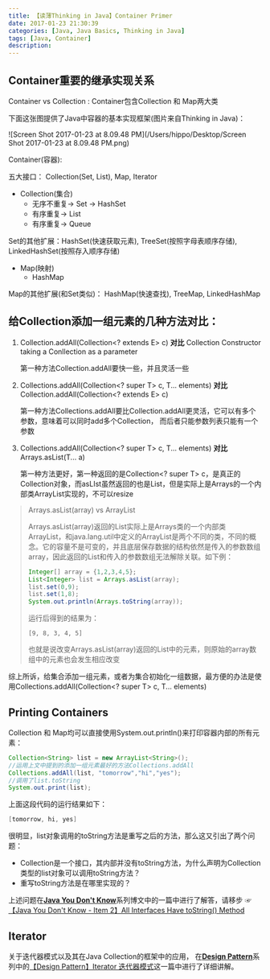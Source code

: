 ```yaml
---
title: 【读薄Thinking in Java】Container Primer
date: 2017-01-23 21:30:39
categories: [Java, Java Basics, Thinking in Java]
tags: [Java, Container]
description:
---
```


## Container重要的继承实现关系

Container vs Collection :  Container包含Collection 和 Map两大类

下面这张图提供了Java中容器的基本实现框架(图片来自Thinking in Java)：

![Screen Shot 2017-01-23 at 8.09.48 PM](/Users/hippo/Desktop/Screen Shot 2017-01-23 at 8.09.48 PM.png)

<!--more-->

Container(容器): 

五大接口： Collection(Set, List), Map, Iterator

- Collection(集合)
  - 无序不重复-> Set -> HashSet 
  - 有序重复-> List
  - 有序重复-> Queue

Set的其他扩展：HashSet(快速获取元素), TreeSet(按照字母表顺序存储), LinkedHashSet(按照存入顺序存储)

- Map(映射)
  - HashMap

Map的其他扩展(和Set类似)： HashMap(快速查找), TreeMap, LinkedHashMap

## 给Collection添加一组元素的几种方法对比：

1. Collection.addAll(Collection<? extends E> c) **对比** Collection Constructor taking a Conllection as a parameter

   第一种方法Collection.addAll要快一些，并且灵活一些

2. Collections.addAll(Collection<? super T> c, T... elements) **对比** Collection.addAll(Collection<? extends E> c)

   第一种方法Collections.addAll要比Collection.addAll更灵活，它可以有多个参数，意味着可以同时add多个Collection， 而后者只能参数列表只能有一个参数

3. Collections.addAll(Collection<? super T> c, T... elements) **对比** Arrays.asList(T... a)

   第一种方法更好，第一种返回的是Collection<? super T> c，是真正的Collection对象，而asLIst虽然返回的也是List，但是实际上是Arrays的一个内部类ArrayList实现的，不可以resize

> Arrays.asList(array) vs ArrayList
>
> Arrays.asList(array)返回的List实际上是Arrays类的一个内部类ArrayList，和java.lang.util中定义的ArrayList是两个不同的类，不同的概念。它的容量不是可变的，并且底层保存数据的结构依然是传入的参数数组array，因此返回的List和传入的参数数组无法解除关联。如下例：
>
> ```java
> Integer[] array = {1,2,3,4,5};
> List<Integer> list = Arrays.asList(array);
> list.set(0,9);
> list.set(1,8);
> System.out.println(Arrays.toString(array));
> ```
>
> 运行后得到的结果为：
>
> ```
> [9, 8, 3, 4, 5]
> ```
>
> 也就是说改变Arrays.asList(array)返回的List中的元素，则原始的array数组中的元素也会发生相应改变



综上所诉，给集合添加一组元素，或者为集合初始化一组数据，最方便的办法是使用Collections.addAll(Collection<? super T> c, T... elements)

## Printing Containers

Collection 和 Map均可以直接使用System.out.println()来打印容器内部的所有元素：

```java
Collection<String> list = new ArrayList<String>();
//运用上文中提到的添加一组元素最好的方法Collections.addAll
Collections.addAll(list, "tomorrow","hi","yes");
//调用了list.toString
System.out.print(list);
```

上面这段代码的运行结果如下：

```java
[tomorrow, hi, yes]
```

很明显，list对象调用的toString方法是重写之后的方法，那么这又引出了两个问题：

- Collection是一个接口，其内部并没有toString方法，为什么声明为Collection类型的list对象可以调用toString方法？
- 重写toString方法是在哪里实现的？

上述问题在[**Java You Don't Know**](http://hippo-jessy.com/categories/Java/Java-You-Don-t-Know/)系列博文中的一篇中进行了解答，请移步 ☞ [【Java You Don't Know - Item 2】All Interfaces Have toString() Method](hippo-jessy.com/)

## Iterator

关于迭代器模式以及其在Java Collection的框架中的应用， 在[**Design Pattern**](http://hippo-jessy.com/categories/Design-Pattern/)系列中的[【Design Pattern】Iterator 迭代器模式](http://hippo-jessy.com/2017/01/22/%E3%80%90Design-Pattern%E3%80%91Iterator-%E8%BF%AD%E4%BB%A3%E5%99%A8%E6%A8%A1%E5%BC%8F/)这一篇中进行了详细讲解。



